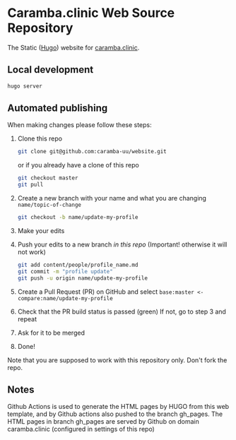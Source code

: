 # Caramba.clinic Web Source Repository


The Static ([Hugo](https://gohugo.io)) website for [caramba.clinic](https://caramba.clinic).

## Local development
```bash
hugo server
``` 

## Automated publishing

When making changes please follow these steps:

 1. Clone this repo
 
    ```bash
    git clone git@github.com:caramba-uu/website.git
    ```
    or if you already have a clone of this repo
    ```bash
    git checkout master
    git pull
    ```
 2. Create a new branch with your name and what you are changing `name/topic-of-change`
 
    ```bash
    git checkout -b name/update-my-profile
    ```
 3. Make your edits
 4. Push your edits to a new branch *in this repo* (Important! otherwise it will not work)
 
    ```bash
    git add content/people/profile_name.md
    git commit -m "profile update"
    git push -u origin name/update-my-profile
    ```
 5. Create a Pull Request (PR) on GitHub and select `base:master <- compare:name/update-my-profile`
 6. Check that the PR build status is passed (green)
    If not, go to step 3 and repeat
 7. Ask for it to be merged
 8. Done!

Note that you are supposed to work with this repository only. Don't fork the
repo.

## Notes

Github Actions is used to generate the HTML pages by HUGO from this web template, and by Github actions also pushed to the branch gh_pages. The HTML pages in branch gh_pages are served by Github on domain caramba.clinic (configured in settings of this repo)
